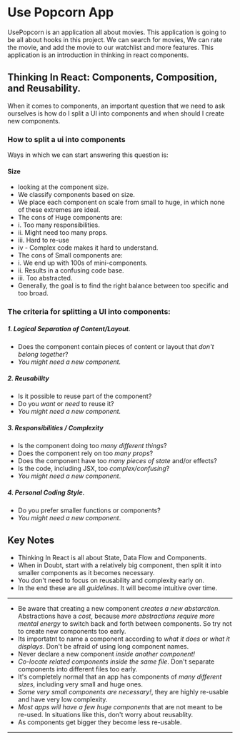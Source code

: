 # Use Popcorn App

UsePopcorn is an application all about movies. This application is going to be all about hooks in this project. We can search for movies, We can rate the movie, and add the movie to our watchlist and more features. This application is an introduction in thinking in react components.

## Thinking In React: Components, Composition, and Reusability.

When it comes to components, an important question that we need to ask ourselves is how do I split a UI into components and when should I create new components.

### How to split a ui into components

Ways in which we can start answering this question is:

#### Size

- looking at the component size.
- We classify components based on size.
- We place each component on scale from small to huge, in which none of these extremes are ideal.
- The cons of Huge components are:
- i. Too many responsibilities.
- ii. Might need too many props.
- iii. Hard to re-use
- iv - Complex code makes it hard to understand.
- The cons of Small components are:
- i. We end up with 100s of mini-components.
- ii. Results in a confusing code base.
- iii. Too abstracted.
- Generally, the goal is to find the right balance between too specific and too broad.

### The criteria for splitting a UI into components:

##### 1. Logical Separation of Content/Layout.

- Does the component contain pieces of content or layout that _don't belong together_?
- _You might need a new component._

##### 2. Reusability

- Is it possible to reuse part of the component?
- Do you _want_ or _need_ to reuse it?
- _You might need a new component._

##### 3. Responsibilities / Complexity

- Is the component doing too _many different things_?
- Does the component rely on too _many props_?
- Does the component have too _many pieces of state_ and/or effects?
- Is the code, including JSX, too _complex/confusing_?
- _You might need a new component_.

##### 4. Personal Coding Style.

- Do you prefer smaller functions or components?
- _You might need a new component_.

## Key Notes

- Thinking In React is all about State, Data Flow and Components.
- When in Doubt, start with a relatively big component, then split it into smaller components as it becomes necessary.
- You don't need to focus on reusability and complexity early on.
- In the end these are all _guidelines_. It will become intuitive over time.

---

- Be aware that creating a new component _creates a new abstarction_. Abstractions have a _cost_, because _more abstractions require more mental energy_ to switch back and forth between components. So try not to create new components too early.
- Its importatnt to name a component according to _what it does_ or _what it displays_. Don't be afraid of using long component names.
- Never declare a new component _inside another component!_
- _Co-locate related components inside the same file_. Don't separate components into different files too early.
- It's completely normal that an app has components of _many different sizes_, including very small and huge ones.
- _Some very small components are necessary!_, they are highly re-usable and have very low complexity.
- _Most apps will have a few huge components_ that are not meant to be re-used. In situations like this, don't worry about reusablity.
- As components get bigger they become less re-usable.

---
